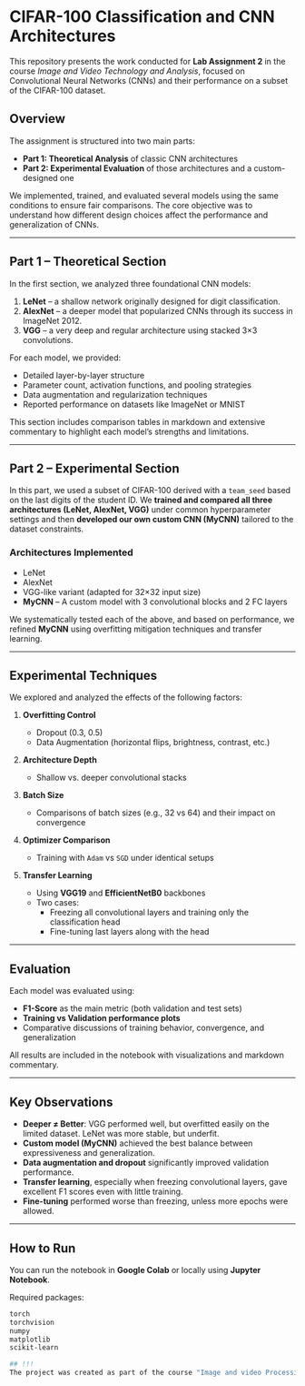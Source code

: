 
# CIFAR-100 Classification and CNN Architectures

This repository presents the work conducted for **Lab Assignment 2** in the course *Image and Video Technology and Analysis*, focused on Convolutional Neural Networks (CNNs) and their performance on a subset of the CIFAR-100 dataset.

## Overview

The assignment is structured into two main parts:

- **Part 1: Theoretical Analysis** of classic CNN architectures
- **Part 2: Experimental Evaluation** of those architectures and a custom-designed one

We implemented, trained, and evaluated several models using the same conditions to ensure fair comparisons. The core objective was to understand how different design choices affect the performance and generalization of CNNs.

---

## Part 1 – Theoretical Section

In the first section, we analyzed three foundational CNN models:

1. **LeNet** – a shallow network originally designed for digit classification.
2. **AlexNet** – a deeper model that popularized CNNs through its success in ImageNet 2012.
3. **VGG** – a very deep and regular architecture using stacked 3×3 convolutions.

For each model, we provided:
- Detailed layer-by-layer structure
- Parameter count, activation functions, and pooling strategies
- Data augmentation and regularization techniques
- Reported performance on datasets like ImageNet or MNIST

This section includes comparison tables in markdown and extensive commentary to highlight each model’s strengths and limitations.

---

## Part 2 – Experimental Section

In this part, we used a subset of CIFAR-100 derived with a `team_seed` based on the last digits of the student ID. We **trained and compared all three architectures (LeNet, AlexNet, VGG)** under common hyperparameter settings and then **developed our own custom CNN (MyCNN)** tailored to the dataset constraints.

### Architectures Implemented
- LeNet
- AlexNet
- VGG-like variant (adapted for 32×32 input size)
- **MyCNN** – A custom model with 3 convolutional blocks and 2 FC layers

We systematically tested each of the above, and based on performance, we refined **MyCNN** using overfitting mitigation techniques and transfer learning.

---

## Experimental Techniques

We explored and analyzed the effects of the following factors:

1. **Overfitting Control**
   - Dropout (0.3, 0.5)
   - Data Augmentation (horizontal flips, brightness, contrast, etc.)

2. **Architecture Depth**
   - Shallow vs. deeper convolutional stacks

3. **Batch Size**
   - Comparisons of batch sizes (e.g., 32 vs 64) and their impact on convergence

4. **Optimizer Comparison**
   - Training with `Adam` vs `SGD` under identical setups

5. **Transfer Learning**
   - Using **VGG19** and **EfficientNetB0** backbones
   - Two cases:
     - Freezing all convolutional layers and training only the classification head
     - Fine-tuning last layers along with the head

---

## Evaluation

Each model was evaluated using:
- **F1-Score** as the main metric (both validation and test sets)
- **Training vs Validation performance plots**
- Comparative discussions of training behavior, convergence, and generalization

All results are included in the notebook with visualizations and markdown commentary.

---

## Key Observations

- **Deeper ≠ Better**: VGG performed well, but overfitted easily on the limited dataset. LeNet was more stable, but underfit.
- **Custom model (MyCNN)** achieved the best balance between expressiveness and generalization.
- **Data augmentation and dropout** significantly improved validation performance.
- **Transfer learning**, especially when freezing convolutional layers, gave excellent F1 scores even with little training.
- **Fine-tuning** performed worse than freezing, unless more epochs were allowed.

---

## How to Run

You can run the notebook in **Google Colab** or locally using **Jupyter Notebook**.

Required packages:
```bash
torch
torchvision
numpy
matplotlib
scikit-learn

## !!!
The project was created as part of the course "Image and video Processing" at School of Electrical and Computer Engineering, NTUA and the aim of this work is NOT to present it as my own research but as my approach to the problems given.

